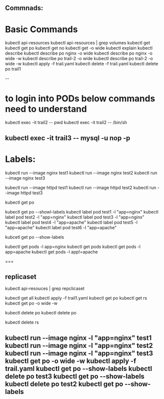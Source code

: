 

Commnads:
---------------

# Basic Commands 

kubectl api-resources
kubectl api-resources | grep volumes
kubectl get <resource-type>
kubectl get po
kubectl get no
kubectl get <resource-type> -o wide
kubectl explain <resource-type>
kubectl describe <resource-type>  <resource-name> 
kubectl describe po nginx -o wide
kubectl describe po nginx -o wide -w
kubectl describe po trail-2 -o wide
kubectl describe po trail-2 -o wide -w
kubectl apply -f trail.yaml
kubectl delete -f trail.yaml
kubectl delete po trail1

--
# to login into PODs below commands need to understand

kubectl exec -it trail2 -- pwd
kubectl exec -it trail2 -- /bin/sh

kubectl exec -it trail3 -- mysql -u nop -p
 ---- 
# Labels:


kubectl run --image nginx test1
kubectl run --image nginx test2
kubectl run --image nginx test3

kubectl run --image httpd test1
kubectl run --image httpd test2
kubectl run --image httpd test3

kubectl get po

kubectl get po --showl-labels
kubectl label pod test1 -l "app=nginx"
kubectl label pod test2 -l "app=nginx"
kubectl label pod test3 -l "app=nginx"
kubectl label pod test4 -l "app=apache"
kubectl label pod test5 -l "app=apache"
kubectl label pod test6 -l "app=apache"

kubcetl get po --show-labels

kubectl get pods -l app=nginx
kubectl get pods
kubectl get pods -l app=apache
kubectl get pods -l app!=apache

===
## replicaset

kubectl api-resouces | grep repclicaset

kubectl get all
kubectl apply -f trail1.yaml
kubectl get po
kubectl get rs
kubectl get po -o wide -w

kubectl delete po <selectone- POD ID>
kubectl delete po <selectone- POD ID>

kubectl delete rs <rs-ID>

kubectl run --image nginx -l "app=nginx" test1
kubectl run --image nginx -l "app=nginx" test2
kubectl run --image nginx -l "app=nginx" test3
kubectl get po -o wide -w
kubectl apply -f trail.yaml
kubectl get po --show-labels
kubectl delete po test3
kubectl get po --show-labels
kubectl delete po test2
kubectl get po --show-labels
---